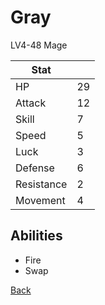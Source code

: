 # Gray

LV4-48 Mage

| Stat       | <!-- --> |
| ---------- | -------- |
| HP         | 29       |
| Attack     | 12       |
| Skill      | 7        |
| Speed      | 5        |
| Luck       | 3        |
| Defense    | 6        |
| Resistance | 2        |
| Movement   | 4        |

## Abilities

- Fire
- Swap

[Back](../README.md)
